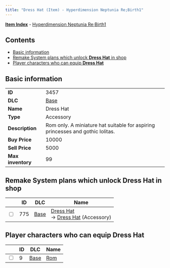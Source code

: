 ```yaml
---
title: "Dress Hat (Item) - Hyperdimension Neptunia Re;Birth1"
---
```


[**Item Index**](/neptunia/rb1/item/index.html) - [Hyperdimension Neptunia Re;Birth1](/neptunia/rb1)

## Contents

- [Basic information](#basic-information)
- [Remake System plans which unlock **Dress Hat** in shop](#remake-system-plans-which-unlock-dress-hat-in-shop)
- [Player characters who can equip **Dress Hat**](#player-characters-who-can-equip-dress-hat)

## Basic information

|   |   |
| -- | -- |
| **ID** | 3457 |
| **DLC** | [Base](/neptunia/rb1/dlc/1-base.html) |
| **Name** | Dress Hat |
| **Type** | Accessory |
| **Description** | Rom only. A miniature hat suitable for aspiring princesses and gothic lolitas. |
| **Buy Price** | 10000 |
| **Sell Price** | 5000 |
| **Max inventory** | 99 |

## Remake System plans which unlock **Dress Hat** in shop

|    | ID | DLC | Name |
| -- | -- | --- | ---- |
| <input type="checkbox" id="rb1-remake-1-775" class="trackbox" /> | 775 | [Base](/neptunia/rb1/dlc/1-base.html) | [Dress Hat](/neptunia/rb1/remake/1-775-dress-hat.html)<br />→ [Dress Hat](/neptunia/rb1/item/1-3457-dress-hat.html) (Accessory) |

## Player characters who can equip **Dress Hat**

|    | ID | DLC | Name |
| -- | -- | --- | ---- |
| <input type="checkbox" id="rb1-player-1-9" class="trackbox" /> | 9 | [Base](/neptunia/rb1/dlc/1-base.html) | [Rom](/neptunia/rb1/player/1-9-rom.html) |